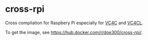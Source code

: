 # cross-rpi
Cross compilation for Raspbery Pi especially for [VC4C](https://github.com/doe300/VC4C) and [VC4CL](https://github.com/doe300/VC4CL).

To get the image, see https://hub.docker.com/r/doe300/cross-rpi/.
